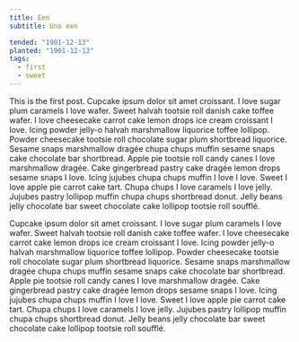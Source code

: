 ```yaml
---
title: Een
subtitle: Uno een

tended: "1901-12-13"
planted: "1901-12-13"
tags:
  - first
  - sweet
---
```


This is the first post. Cupcake ipsum dolor sit amet croissant. I love sugar plum caramels I love wafer. Sweet halvah
tootsie roll danish cake toffee wafer. I love cheesecake carrot cake lemon drops ice cream croissant I love. Icing
powder jelly-o halvah marshmallow liquorice toffee lollipop.  Powder cheesecake tootsie roll chocolate sugar plum
shortbread liquorice. Sesame snaps marshmallow dragée chupa chups muffin sesame snaps cake chocolate bar
shortbread. Apple pie tootsie roll candy canes I love marshmallow dragée. Cake gingerbread pastry cake dragée lemon
drops sesame snaps I love. Icing jujubes chupa chups muffin I love I love. Sweet I love apple pie carrot cake
tart. Chupa chups I love caramels I love jelly. Jujubes pastry lollipop muffin chupa chups shortbread donut. Jelly beans
jelly chocolate bar sweet chocolate cake lollipop <span>tootsie</span> roll soufflé.

Cupcake ipsum dolor sit amet croissant. I love sugar plum caramels I love wafer. Sweet halvah
tootsie roll danish cake toffee wafer. I love cheesecake carrot cake lemon drops ice cream croissant I love. Icing
powder jelly-o halvah marshmallow liquorice toffee lollipop.  Powder cheesecake tootsie roll chocolate sugar plum
shortbread liquorice. Sesame snaps marshmallow dragée chupa chups muffin sesame snaps cake chocolate bar
shortbread. Apple pie tootsie roll candy canes I love marshmallow dragée. Cake gingerbread pastry cake dragée lemon
drops sesame snaps I love. Icing jujubes chupa chups muffin I love I love. Sweet I love apple pie carrot cake
tart. Chupa chups I love caramels I love jelly. Jujubes pastry lollipop muffin chupa chups shortbread donut. Jelly beans
jelly chocolate bar sweet chocolate cake lollipop <span>tootsie</span> roll soufflé.
